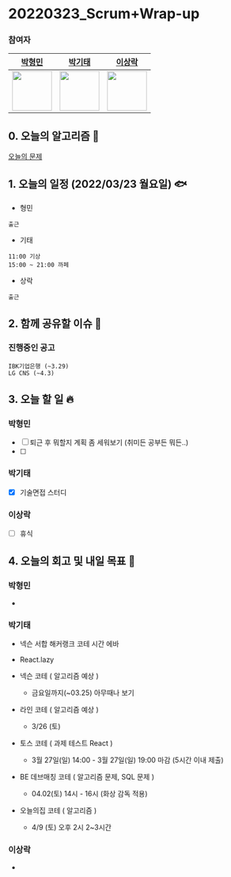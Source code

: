 # 20220323_Scrum+Wrap-up

### 참여자

| [박형민](https://github.com/npnppn)  | [박기태](https://github.com/idiot-kitto)   | [이상락](https://github.com/SangRakee)  |
| :------: | :------: | :------:
|<img src="https://github.com/npnppn.png" width="80"> | <img src="https://github.com/idiot-kitto.png" width="80">|<img src="https://github.com/SangRakee.png" width="80">

## 0. 오늘의 알고리즘 🎈
[오늘의 문제](
https://github.com/tony9402/baekjoon/blob/main/picked.md) 


## 1. 오늘의 일정 (2022/03/23 월요일) 🐟

- 형민
```
출근
```

- 기태
```
11:00 기상
15:00 ~ 21:00 까페
```

- 상락
```
출근
```

## 2. 함께 공유할 이슈 💌



### 진행중인 공고
```
IBK기업은행 (~3.29)
LG CNS (~4.3)
```



## 3. 오늘 할 일 🔥



### 박형민
- [ ] 퇴근 후 뭐할지 계획 좀 세워보기 (취미든 공부든 뭐든..)
- [ ] 




### 박기태
- [x] 기술면접 스터디

### 이상락
- [ ] 휴식




## 4. 오늘의 회고 및 내일 목표 🎈



### 박형민
- 

### 박기태

- 넥슨 서합 해커랭크 코테 시간 에바
- React.lazy

- 넥슨 코테 ( 알고리즘 예상 )
    - 금요일까지(~03.25) 아무때나 보기
- 라인 코테 ( 알고리즘 예상 )
    - 3/26 (토)
- 토스 코테 ( 과제 테스트 React )
    - 3월 27일(일) 14:00 - 3월 27일(일) 19:00 마감 (5시간 이내 제출)
- BE 데브매칭 코테 ( 알고리즘 문제, SQL 문제 )
    - 04.02(토) 14시 - 16시 (화상 감독 적용)
- 오늘의집 코테 ( 알고리즘 )
    - 4/9 (토) 오후 2시 2~3시간

### 이상락

- 

